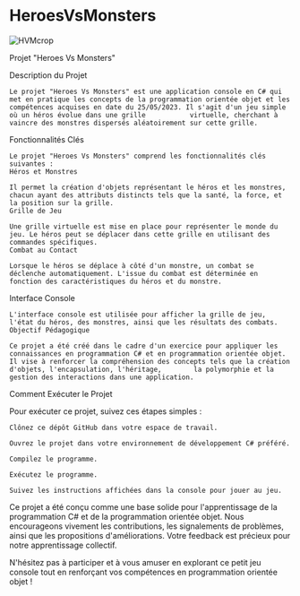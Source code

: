 # HeroesVsMonsters

![HVMcrop](https://github.com/AntoTilm/HeroesVsMonsters/assets/119782635/80891283-6cf2-44dd-8bab-3c42c3fd24ed)

Projet "Heroes Vs Monsters"

Description du Projet

    Le projet "Heroes Vs Monsters" est une application console en C# qui met en pratique les concepts de la programmation orientée objet et les compétences acquises en date du 25/05/2023. Il s'agit d'un jeu simple où un héros évolue dans une grille           virtuelle, cherchant à vaincre des monstres dispersés aléatoirement sur cette grille.

Fonctionnalités Clés

    Le projet "Heroes Vs Monsters" comprend les fonctionnalités clés suivantes :
    Héros et Monstres

    Il permet la création d'objets représentant le héros et les monstres, chacun ayant des attributs distincts tels que la santé, la force, et la position sur la grille.
    Grille de Jeu

    Une grille virtuelle est mise en place pour représenter le monde du jeu. Le héros peut se déplacer dans cette grille en utilisant des commandes spécifiques.
    Combat au Contact

    Lorsque le héros se déplace à côté d'un monstre, un combat se déclenche automatiquement. L'issue du combat est déterminée en fonction des caractéristiques du héros et du monstre.
    
Interface Console

    L'interface console est utilisée pour afficher la grille de jeu, l'état du héros, des monstres, ainsi que les résultats des combats.
    Objectif Pédagogique

    Ce projet a été créé dans le cadre d'un exercice pour appliquer les connaissances en programmation C# et en programmation orientée objet. Il vise à renforcer la compréhension des concepts tels que la création d'objets, l'encapsulation, l'héritage,        la polymorphie et la gestion des interactions dans une application.
    
Comment Exécuter le Projet

Pour exécuter ce projet, suivez ces étapes simples :

    Clônez ce dépôt GitHub dans votre espace de travail.

    Ouvrez le projet dans votre environnement de développement C# préféré.

    Compilez le programme.

    Exécutez le programme.

    Suivez les instructions affichées dans la console pour jouer au jeu.

Ce projet a été conçu comme une base solide pour l'apprentissage de la programmation C# et de la programmation orientée objet. Nous encourageons vivement les contributions, les signalements de problèmes, ainsi que les propositions d'améliorations. Votre feedback est précieux pour notre apprentissage collectif.

N'hésitez pas à participer et à vous amuser en explorant ce petit jeu console tout en renforçant vos compétences en programmation orientée objet !


